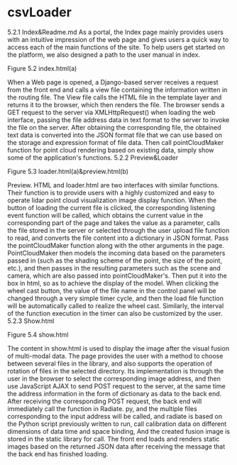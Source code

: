 # csvLoader
 
5.2.1 Index&Readme.md
As a portal, the Index page mainly provides users with an intuitive impression of the web page and gives users a quick way to access each of the main functions of the site. To help users get started on the platform, we also designed a path to the user manual in index.



Figure 5.2  index.html(a)

When a Web page is opened, a Django-based server receives a request from the front end and calls a view file containing the information written in the routing file. The View file calls the HTML file in the template layer and returns it to the browser, which then renders the file.
The browser sends a GET request to the server via XMLHttpRequest() when loading the web interface, passing the file address data in text format to the server to invoke the file on the server.
After obtaining the corresponding file, the obtained text data is converted into the JSON format file that we can use based on the storage and expression format of file data. Then call pointCloudMaker function for point cloud rendering based on existing data, simply show some of the application's functions.
5.2.2 Preview&Loader


  

Figure 5.3  loader.html(a)&preview.html(b)

Preview. HTML and loader.html are two interfaces with similar functions. Their function is to provide users with a highly customized and easy to operate lidar point cloud visualization image display function.
When the button of loading the current file is clicked, the corresponding listening event function will be called, which obtains the current value in the corresponding part of the page and takes the value as a parameter, calls the file stored in the server or selected through the user upload file function to read, and converts the file content into a dictionary in JSON format. Pass the pointCloudMaker function along with the other arguments in the page. PointCloudMaker then models the incoming data based on the parameters passed in (such as the shading scheme of the point, the size of the point, etc.), and then passes in the resulting parameters such as the scene and camera, which are also passed into pointCloudMaker's. Then put it into the <canvas> box in html, so as to achieve the display of the model. When clicking the wheel cast button, the value of the file name in the control panel will be changed through a very simple timer cycle, and then the load file function will be automatically called to realize the wheel cast. Similarly, the interval of the function execution in the timer can also be customized by the user.
5.2.3 Show.html


Figure 5.4  show.html

The content in show.html is used to display the image after the visual fusion of multi-modal data. The page provides the user with a method to choose between several files in the library, and also supports the operation of rotation of files in the selected directory.
Its implementation is through the user in the browser to select the corresponding image address, and then use JavaScript AJAX to send POST request to the server, at the same time the address information in the form of dictionary as data to the back end. After receiving the corresponding POST request, the back end will immediately call the function in Radiate. py, and the multiple files corresponding to the input address will be called, and radiate is based on the Python script previously written to run, call calibration data on different dimensions of data time and space binding, And the created fusion image is stored in the static library for call. The front end loads and renders static images based on the returned JSON data after receiving the message that the back end has finished loading.
